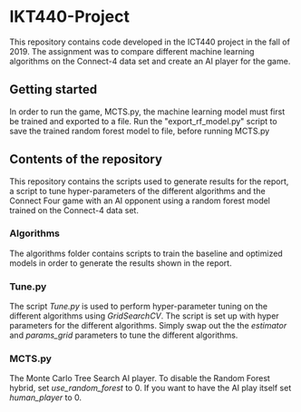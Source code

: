 # IKT440-Project

This repository contains code developed in the ICT440 project in the fall of 2019. The assignment was to compare different machine learning algorithms on the Connect-4 data set and create an AI player for the game.

## Getting started
In order to run the game, MCTS.py, the machine learning model must first be trained and exported to a file. Run the "export_rf_model.py" script to save the trained random forest model to file, before running MCTS.py


## Contents of the repository

This repository contains the scripts used to generate results for the report, a script to tune hyper-parameters of the different algorithms and the Connect Four game with an AI opponent using a random forest model trained on the Connect-4 data set.

### Algorithms
The algorithms folder contains scripts to train the baseline and optimized models in order to generate the results shown in the report.

### Tune.py
The script _Tune.py_ is used to perform hyper-parameter tuning on the different algorithms using _GridSearchCV_. The script is set up with hyper parameters for the different algorithms. Simply swap out the the _estimator_ and _params_grid_ parameters to tune the different algorithms.

### MCTS.py

The Monte Carlo Tree Search AI player. To disable the Random Forest hybrid, set _use_random_forest_ to 0. If you want to have the AI play itself set _human_player_ to 0.
